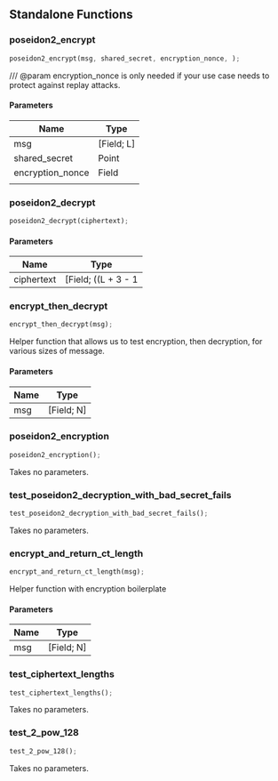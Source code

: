 ## Standalone Functions

### poseidon2_encrypt

```rust
poseidon2_encrypt(msg, shared_secret, encryption_nonce, );
```

/// @param encryption_nonce is only needed if your use case needs to protect against replay attacks.

#### Parameters
| Name | Type |
| --- | --- |
| msg | [Field; L] |
| shared_secret | Point |
| encryption_nonce | Field |
|  |  |

### poseidon2_decrypt

```rust
poseidon2_decrypt(ciphertext);
```

#### Parameters
| Name | Type |
| --- | --- |
| ciphertext | [Field; ((L + 3 - 1 |

### encrypt_then_decrypt

```rust
encrypt_then_decrypt(msg);
```

Helper function that allows us to test encryption, then decryption, for various sizes of message.

#### Parameters
| Name | Type |
| --- | --- |
| msg | [Field; N] |

### poseidon2_encryption

```rust
poseidon2_encryption();
```

Takes no parameters.

### test_poseidon2_decryption_with_bad_secret_fails

```rust
test_poseidon2_decryption_with_bad_secret_fails();
```

Takes no parameters.

### encrypt_and_return_ct_length

```rust
encrypt_and_return_ct_length(msg);
```

Helper function with encryption boilerplate

#### Parameters
| Name | Type |
| --- | --- |
| msg | [Field; N] |

### test_ciphertext_lengths

```rust
test_ciphertext_lengths();
```

Takes no parameters.

### test_2_pow_128

```rust
test_2_pow_128();
```

Takes no parameters.

